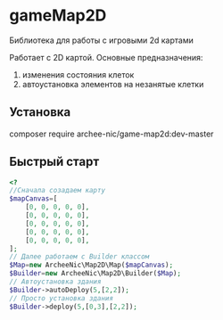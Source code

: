 # gameMap2D
Библиотека для работы с игровыми 2d картами

Работает  с 2D картой. 
Основные предназначения: 
1. изменения состояния клеток 
2. автоустановка элементов на незанятые клетки

## Установка

composer require archee-nic/game-map2d:dev-master

## Быстрый старт

```php
<?
//Сначала созадаем карту
$mapCanvas=[
    [0, 0, 0, 0, 0],
    [0, 0, 0, 0, 0],
    [0, 0, 0, 0, 0],
    [0, 0, 0, 0, 0],
    [0, 0, 0, 0, 0],
];
// Далее работаем с Builder классом
$Map=new ArcheeNic\Map2D\Map($mapCanvas);
$Builder=new ArcheeNic\Map2D\Builder($Map);
// Автоустановка здания
$Builder->autoDeploy(5,[2,2]);
// Просто установка здания
$Builder->deploy(5,[0,3],[2,2]);
```
